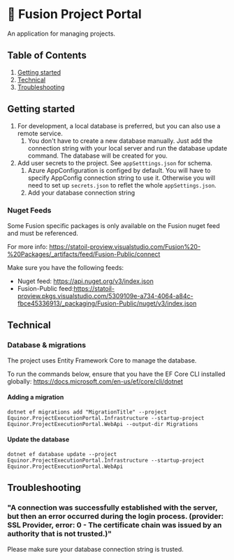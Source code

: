 ﻿# 🧮 Fusion Project Portal

An application for managing projects.

## Table of Contents

1. [Getting started](#getting-started)
2. [Technical](#technical)
3. [Troubleshooting](#troubleshooting)

## Getting started

1. For development, a local database is preferred, but you can also use a remote service.
   1. You don't have to create a new database manually. Just add the connection string with your local server and run the database update command. The database will be created for you.
2. Add user secrets to the project. See `appSetttings.json` for schema.
   1. Azure AppConfiguration is configed by default. You will have to specify AppConfig connection string to use it. Otherwise you will need to set up `secrets.json` to reflet the whole `appSettings.json`.
   2. Add your database connection string

### Nuget Feeds

Some Fusion specific packages is only available on the Fusion nuget feed and must be referenced.

For more info: https://statoil-proview.visualstudio.com/Fusion%20-%20Packages/_artifacts/feed/Fusion-Public/connect

Make sure you have the following feeds:

- Nuget feed: https://api.nuget.org/v3/index.json
- Fusion-Public feed:https://statoil-proview.pkgs.visualstudio.com/5309109e-a734-4064-a84c-fbce45336913/_packaging/Fusion-Public/nuget/v3/index.json

## Technical

### Database & migrations

The project uses Entity Framework Core to manage the database.

To run the commands below, ensure that you have the EF Core CLI installed globally: https://docs.microsoft.com/en-us/ef/core/cli/dotnet

#### Adding a migration

`dotnet ef migrations add "MigrationTitle" --project Equinor.ProjectExecutionPortal.Infrastructure --startup-project Equinor.ProjectExecutionPortal.WebApi --output-dir Migrations`

#### Update the database

`dotnet ef database update --project Equinor.ProjectExecutionPortal.Infrastructure --startup-project Equinor.ProjectExecutionPortal.WebApi`


## Troubleshooting

### "A connection was successfully established with the server, but then an error occurred during the login process. (provider: SSL Provider, error: 0 - The certificate chain was issued by an authority that is not trusted.)"

Please make sure your database connection string is trusted. 
